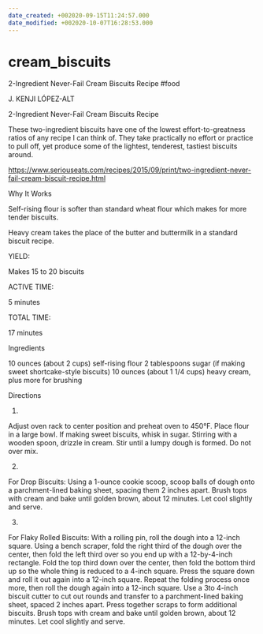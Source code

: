 ```yaml
---
date_created: +002020-09-15T11:24:57.000
date_modified: +002020-10-07T16:28:53.000
---
```


# cream_biscuits

2-Ingredient Never-Fail Cream Biscuits Recipe
#food

J. KENJI LÓPEZ-ALT

2-Ingredient Never-Fail Cream Biscuits Recipe

These two-ingredient biscuits have one of the lowest effort-to-greatness ratios of any recipe I can think of. They take practically no effort or practice to pull off, yet produce some of the lightest, tenderest, tastiest biscuits around.

https://www.seriouseats.com/recipes/2015/09/print/two-ingredient-never-fail-cream-biscuit-recipe.html

Why It Works

Self-rising flour is softer than standard wheat flour which makes for more tender biscuits.

Heavy cream takes the place of the butter and buttermilk in a standard biscuit recipe.

YIELD:

Makes 15 to 20 biscuits

ACTIVE TIME:

5 minutes

TOTAL TIME:

17 minutes

Ingredients

10 ounces (about 2 cups) self-rising flour
2 tablespoons sugar (if making sweet shortcake-style biscuits)
10 ounces (about 1 1/4 cups) heavy cream, plus more for brushing

Directions

1.

Adjust oven rack to center position and preheat oven to 450°F. Place flour in a large bowl. If making sweet biscuits, whisk in sugar. Stirring with a wooden spoon, drizzle in cream. Stir until a lumpy dough is formed. Do not over mix.

2.

For Drop Biscuits: Using a 1-ounce cookie scoop, scoop balls of dough onto a parchment-lined baking sheet, spacing them 2 inches apart. Brush tops with cream and bake until golden brown, about 12 minutes. Let cool slightly and serve.

3.

For Flaky Rolled Biscuits: With a rolling pin, roll the dough into a 12-inch square. Using a bench scraper, fold the right third of the dough over the center, then fold the left third over so you end up with a 12-by-4-inch rectangle. Fold the top third down over the center, then fold the bottom third up so the whole thing is reduced to a 4-inch square. Press the square down and roll it out again into a 12-inch square. Repeat the folding process once more, then roll the dough again into a 12-inch square. Use a 3to 4-inch biscuit cutter to cut out rounds and transfer to a parchment-lined baking sheet, spaced 2 inches apart. Press together scraps to form additional biscuits. Brush tops with cream and bake until golden brown, about 12 minutes. Let cool slightly and serve.
